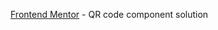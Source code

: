 <a href="https://www.frontendmentor.io?ref=challenge">Frontend Mentor</a> - QR code component solution